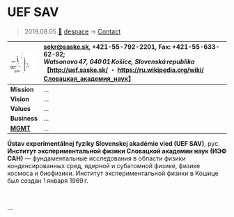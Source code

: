 # UEF SAV
> 2019.08.05 [🚀](../../index/index.md) [despace](../index.md) → [Contact](../contact.md)

|[![](../f/con/u/uef_sav_logo1_thumb.png)](../f/con/u/uef_sav_logo1.png)|<sekr@saske.sk>, +421-55-792-2201, Fax: +421-55-633-62-92;<br> *Watsonova 47, 040 01 Košice, Slovenská republika*<br> 【<http://uef.saske.sk/> ・ <https://ru.wikipedia.org/wiki/Словацкая_академия_наук>】|
|:--|:--|
|**Mission**|…|
|**Vision**|…|
|**Values**|…|
|**Business**|…|
|**[MGMT](../mgmt.md)**|…|

**Ústav experimentálnej fyziky Slovenskej akadémie vied (UEF SAV)**, рус. **Институт экспериментальной физики Словацкой академии наук (ИЭФ САН)** — фундаментальные исследования в области физики конденсированных сред, ядерной и субатомной физике, физике космоса и биофизики. Институт экспериментальной физики в Кошице был создан 1 января 1969 г.


<p style="page-break-after:always"> </p>

…
